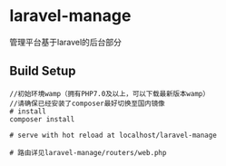# laravel-manage
管理平台基于laravel的后台部分
## Build Setup

``` 
//初始环境wamp（拥有PHP7.0及以上，可以下载最新版本wamp）
//请确保已经安装了composer最好切换至国内镜像
# install
composer install

# serve with hot reload at localhost/laravel-manage

# 路由详见laravel-manage/routers/web.php


```
